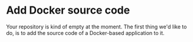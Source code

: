 # Add Docker source code
Your repository is kind of empty at the moment. The first thing we'd like to do, is to add the source code of a Docker-based application to it.